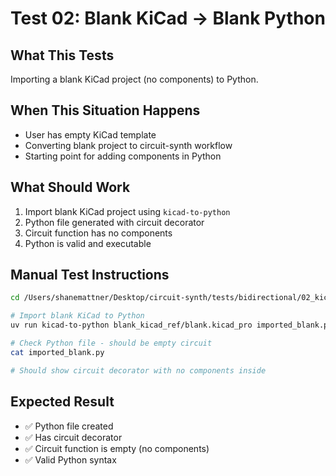 # Test 02: Blank KiCad → Blank Python

## What This Tests

Importing a blank KiCad project (no components) to Python.

## When This Situation Happens

- User has empty KiCad template
- Converting blank project to circuit-synth workflow
- Starting point for adding components in Python

## What Should Work

1. Import blank KiCad project using `kicad-to-python`
2. Python file generated with circuit decorator
3. Circuit function has no components
4. Python is valid and executable

## Manual Test Instructions

```bash
cd /Users/shanemattner/Desktop/circuit-synth/tests/bidirectional/02_kicad_to_python

# Import blank KiCad to Python
uv run kicad-to-python blank_kicad_ref/blank.kicad_pro imported_blank.py

# Check Python file - should be empty circuit
cat imported_blank.py

# Should show circuit decorator with no components inside
```

## Expected Result

- ✅ Python file created
- ✅ Has circuit decorator
- ✅ Circuit function is empty (no components)
- ✅ Valid Python syntax
